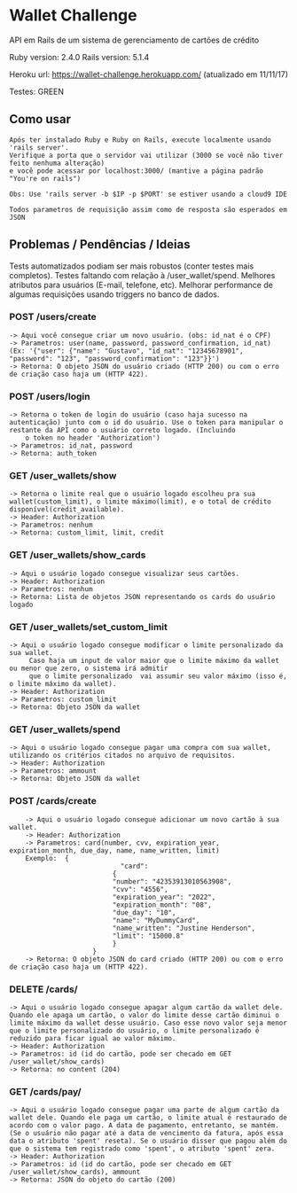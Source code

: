 # Wallet Challenge
API em Rails de um sistema de gerenciamento de cartões de crédito

Ruby version: 2.4.0
Rails version: 5.1.4

Heroku url: https://wallet-challenge.herokuapp.com/ (atualizado em 11/11/17)

Testes: GREEN

## Como usar
	
	Após ter instalado Ruby e Ruby on Rails, execute localmente usando 'rails server'.
	Verifique a porta que o servidor vai utilizar (3000 se você não tiver feito nenhuma alteração)
	e você pode acessar por localhost:3000/ (mantive a página padrão "You're on rails")

	Obs: Use 'rails server -b $IP -p $PORT' se estiver usando a cloud9 IDE

	Todos parametros de requisição assim como de resposta são esperados em JSON

## Problemas / Pendências / Ideias

Tests automatizados podiam ser mais robustos (conter testes mais completos).
Testes faltando com relação à /user_wallet/spend.
Melhores atributos para usuários (E-mail, telefone, etc).
Melhorar performance de algumas requisições usando triggers no banco de dados.


### POST /users/create
	-> Aqui você consegue criar um novo usuário. (obs: id_nat é o CPF)
	-> Parametros: user(name, password, password_confirmation, id_nat) (Ex: '{"user": {"name": "Gustavo", "id_nat": "12345678901", "password": "123", "password_confirmation": "123"}}')
	-> Retorna: O objeto JSON do usuário criado (HTTP 200) ou com o erro de criação caso haja um (HTTP 422).

### POST /users/login
	-> Retorna o token de login do usuário (caso haja sucesso na autenticação) junto com o id do usuário. Use o token para manipular o restante da API como o usuário correto logado. (Incluindo
		o token no header 'Authorization')
	-> Parametros: id_nat, password 
	-> Retorna: auth_token

### GET /user_wallets/show
	-> Retorna o limite real que o usuário logado escolheu pra sua wallet(custom_limit), o limite máximo(limit), e o total de crédito disponível(credit_available).
	-> Header: Authorization
	-> Parametros: nenhum
	-> Retorna: custom_limit, limit, credit

### GET /user_wallets/show_cards
	-> Aqui o usuário logado consegue visualizar seus cartões.
	-> Header: Authorization
	-> Parametros: nenhum
	-> Retorna: Lista de objetos JSON representando os cards do usuário logado

### GET /user_wallets/set_custom_limit
	-> Aqui o usuário logado consegue modificar o limite personalizado da sua wallet.
		 Caso haja um input de valor maior que o limite máximo da wallet ou menor que zero, o sistema irá admitir
		 que o limite personalizado  vai assumir seu valor máximo (isso é, o limite máximo da wallet).
	-> Header: Authorization
	-> Parametros: custom_limit
	-> Retorna: Objeto JSON da wallet

### GET /user_wallets/spend
	-> Aqui o usuário logado consegue pagar uma compra com sua wallet, utilizando os critérios citados no arquivo de requisitos.
	-> Header: Authorization
	-> Parametros: ammount
	-> Retorna: Objeto JSON da wallet

### POST /cards/create
		-> Aqui o usuário logado consegue adicionar um novo cartão à sua wallet. 
		-> Header: Authorization
		-> Parametros: card(number, cvv, expiration_year, expiration_month, due_day, name, name_written, limit)
		Exemplo:  {
								"card": 
						      {
						      "number": "42353913010563908", 
						      "cvv": "4556",
						      "expiration_year": "2022", 
						      "expiration_month": "08",
						      "due_day": "10",
						      "name": "MyDummyCard", 
						      "name_written": "Justine Henderson", 
						      "limit": "15000.8" 
						      }
						 }
		-> Retorna: O objeto JSON do card criado (HTTP 200) ou com o erro de criação caso haja um (HTTP 422).

### DELETE /cards/
	-> Aqui o usuário logado consegue apagar algum cartão da wallet dele. Quando ele apaga um cartão, o valor do limite desse cartão diminui o limite máximo da wallet desse usuário. Caso esse novo valor seja menor que o limite personalizado do usuário, o limite personalizado é reduzido para ficar igual ao valor máximo.
	-> Header: Authorization
	-> Parametros: id (id do cartão, pode ser checado em GET /user_wallet/show_cards)
	-> Retorna: no content (204)

### GET /cards/pay/
	-> Aqui o usuário logado consegue pagar uma parte de algum cartão da wallet dele. Quando ele paga um cartão, o limite atual é restaurado de acordo com o valor pago. A data de pagamento, entretanto, se mantém. (Se o usuário não pagar até a data de vencimento da fatura, após essa data o atributo 'spent' reseta). Se o usuário disser que pagou além do que o sistema tem registrado como 'spent', o atributo 'spent' zera.
	-> Header: Authorization
	-> Parametros: id (id do cartão, pode ser checado em GET /user_wallet/show_cards), ammount
	-> Retorna: JSON do objeto do cartão (200)

